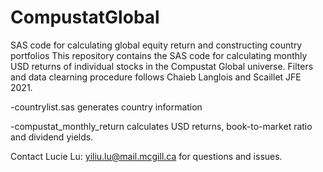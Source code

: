 # CompustatGlobal

SAS code for calculating global equity return and constructing country portfolios
This repository contains the SAS code for calculating monthly USD returns of individual stocks in the Compustat Global universe. 
Filters and data clearning procedure follows Chaieb Langlois and Scaillet JFE 2021.

-countrylist.sas generates country information


-compustat_monthly_return calculates USD returns, book-to-market ratio and dividend yields.

Contact Lucie Lu: yiliu.lu@mail.mcgill.ca for questions and issues.
